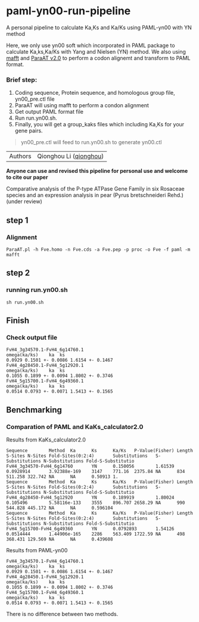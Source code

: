# paml-yn00-run-pipeline

A personal pipeline to calculate Ka,Ks and Ka/Ks using PAML-yn00 with YN method

Here, we only use yn00 soft which incorporated in PAML package to calculate Ka,ks,Ka/Ks with Yang and Nielsen (YN) method. We also using [mafft](https://mafft.cbrc.jp/alignment/software/) and [ParaAT v2.0](https://bigd.big.ac.cn/tools/paraat) to perform a codon alignemt and transform to PAML format.

### Brief step:
1. Coding sequence, Protein sequence, and homologous group file, yn00_pre.ctl file
2. ParaAT will using mafft to perform a condon alignment
3. Get output PAML format file
4. Run run.yn00.sh.
5. Finally, you will get a group_kaks files which including Ka,Ks for your gene pairs.
> yn00_pre.ctl will feed to run.yn00.sh to generate yn00.ctl


| | |
| --- | --- |
| Authors | Qionghou Li ([qionghou](https://github.com/LQHHHHH)) |

**Anyone can use and revised this pipeline for personal use and welcome to cite our paper**

Comparative analysis of the P-type ATPase Gene Family in six Rosaceae species and an expression analysis in pear (Pyrus bretschneideri Rehd.) (under review)


## step 1
### Alignment
```
ParaAT.pl -h Fve.homo -n Fve.cds -a Fve.pep -p proc -o Fve -f paml -m mafft
```

## step 2
### running run.yn00.sh
```
sh run.yn00.sh
```
## Finish
### Check output file
```
FvH4_3g34570.1-FvH4_6g14760.1
omega(ka/ks)	ka	ks
0.0929 0.1501 +- 0.0086 1.6154 +- 0.1467
FvH4_4g28450.1-FvH4_5g12920.1
omega(ka/ks)	ka	ks
0.1055 0.1899 +- 0.0094 1.8002 +- 0.3746
FvH4_5g15700.1-FvH4_6g49360.1
omega(ka/ks)	ka	ks
0.0514 0.0793 +- 0.0071 1.5413 +- 0.1565
```
## Benchmarking
### Comparation of PAML and KaKs_calculator2.0
Results from KaKs_calculator2.0
```
Sequence        Method  Ka      Ks      Ka/Ks   P-Value(Fisher) Length  S-Sites N-Sites Fold-Sites(0:2:4)       Substitutions   S-Substitutions N-Substitutions Fold-S-Substitutio
FvH4_3g34570-FvH4_6g14760       YN      0.150056        1.61539 0.0928914       3.92388e-169    3147    771.16  2375.84 NA      834     511.258 322.742 NA      NA      0.50913 1.
Sequence        Method  Ka      Ks      Ka/Ks   P-Value(Fisher) Length  S-Sites N-Sites Fold-Sites(0:2:4)       Substitutions   S-Substitutions N-Substitutions Fold-S-Substitutio
FvH4_4g28450-FvH4_5g12920       YN      0.189919        1.80024 0.105496        5.58116e-133    3555    896.707 2658.29 NA      990     544.828 445.172 NA      NA      0.596104
Sequence        Method  Ka      Ks      Ka/Ks   P-Value(Fisher) Length  S-Sites N-Sites Fold-Sites(0:2:4)       Substitutions   S-Substitutions N-Substitutions Fold-S-Substitutio
FvH4_5g15700-FvH4_6g49360       YN      0.0792893       1.54126 0.0514444       1.44906e-165    2286    563.409 1722.59 NA      498     368.431 129.569 NA      NA      0.439608
```

Results from PAML-yn00
```
FvH4_3g34570.1-FvH4_6g14760.1
omega(ka/ks)	ka	ks
0.0929 0.1501 +- 0.0086 1.6154 +- 0.1467
FvH4_4g28450.1-FvH4_5g12920.1
omega(ka/ks)	ka	ks
0.1055 0.1899 +- 0.0094 1.8002 +- 0.3746
FvH4_5g15700.1-FvH4_6g49360.1
omega(ka/ks)	ka	ks
0.0514 0.0793 +- 0.0071 1.5413 +- 0.1565
```

There is no difference between two methods.


